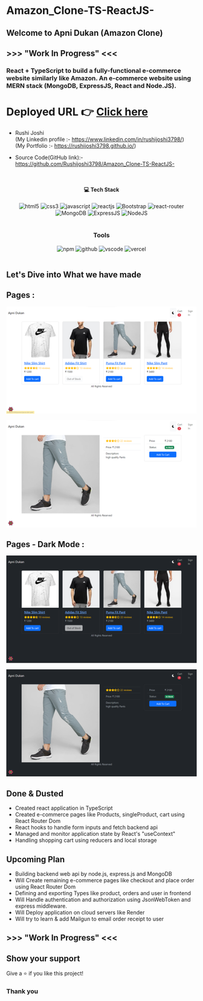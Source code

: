 # Amazon_Clone-TS-ReactJS-

## Welcome to Apni Dukan (Amazon Clone)

## >>> "Work In Progress" <<<

<h3>React + TypeScript to build a fully-functional e-commerce website similarly like Amazon. An e-commerce website using MERN stack (MongoDB, ExpressJS, React and Node.JS).
</h3>

# Deployed URL 👉 [Click here](https://frontend-jade-nine.vercel.app/)

- Rushi Joshi </br> (My Linkedin profile :- https://www.linkedin.com/in/rushijoshi3798/) <br/>
              (My Portfolio :- https://rushijoshi3798.github.io/)
  <br/>
  
- Source Code(GitHub link):- https://github.com/Rushijoshi3798/Amazon_Clone-TS-ReactJS-

<br/>
<h4 align="center">💻 Tech Stack</h4>
 <div align="center">
 <img src = "https://img.shields.io/badge/html5-%23E34F26.svg?style=for-the-badge&logo=html5&logoColor=white" align="center" alt="html5">
 <img src = "https://img.shields.io/badge/css3-%231572B6.svg?style=for-the-badge&logo=css3&logoColor=white" align="center" alt="css3">
 <img src="https://img.shields.io/badge/javascript-%23323330.svg?style=for-the-badge&logo=javascript&logoColor=%23F7DF1E"  align="center" alt="javascript" />
 <img src="https://img.shields.io/badge/React-20232A?style=for-the-badge&logo=react&logoColor=61DAFB"  align="center" alt="reactjs" />
   <img src = "https://img.shields.io/badge/bootstrap%20-%234ED1C5.svg?style=for-the-badge&logo=bootstrap&logoColor=white" align="center" alt="Bootstrap"/>
  <img src="https://img.shields.io/badge/React_Router-CA4245?style=for-the-badge&logo=react-router&logoColor=white"  align="center" alt="react-router" />
 <img src="https://img.shields.io/badge/MongoDB-%234ea94b.svg?style=for-the-badge&logo=mongodb&logoColor=white"  align="center" alt="MongoDB" />
 <img src="https://img.shields.io/badge/express.js-%23404d59.svg?style=for-the-badge&logo=express&logoColor=%2361DAFB"  align="center" alt="ExpressJS" />
 <img src="https://img.shields.io/badge/node.js-6DA55F?style=for-the-badge&logo=node.js&logoColor=white"  align="center" alt="NodeJS" />
</div>
<br/>

<div align="center"><h3 align="center">Tools</h3> 
  <img src = "https://img.shields.io/badge/NPM-%23000000.svg?style=for-the-badge&logo=npm&logoColor=white" align="center" alt="npm">
  <img src="https://img.shields.io/badge/GitHub-100000?style=for-the-badge&logo=github&logoColor=white"  align="center" alt="github"/>
   <img src="https://img.shields.io/badge/Visual%20Studio-5C2D91.svg?style=for-the-badge&logo=visual-studio&logoColor=white"  align="center" alt="vscode"/>
    <img src="https://img.shields.io/badge/vercel-%23000000.svg?style=for-the-badge&logo=vercel&logoColor=white"  align="center" alt="vercel"/>
</div>
<br/>

## Let's Dive into What we have made

## Pages :

![ProductsPage](./frontend/public/readme_Images/productPage.png)

![SingleProductsPage](./frontend/public/readme_Images/singleProductPage.png)

## Pages - Dark Mode :

![ProductsPage](./frontend/public/readme_Images/dark_theme_ProductPage.png)

![SingleProductsPage](./frontend/public/readme_Images/dark_theme_SingleProductPage.png)

## Done & Dusted
- Created react application in TypeScript
- Created e-commerce pages like Products, singleProduct, cart using React Router Dom
- React hooks to handle form inputs and fetch backend api
- Managed and monitor application state by React's "useContext"
- Handling shopping cart using reducers and local storage

## Upcoming Plan
- Building backend web api by node.js, express.js and MongoDB
- Will Create remaining e-commerce pages like checkout and place order using React Router Dom
- Defining and exporting Types like product, orders and user in frontend
- Will Handle authentication and authorization using JsonWebToken and express middleware.
- Will Deploy application on cloud servers like Render
- Will try to learn & add Mailgun to email order receipt to user

## >>> "Work In Progress" <<<

## Show your support

Give a ⭐️ if you like this project!

### Thank you

